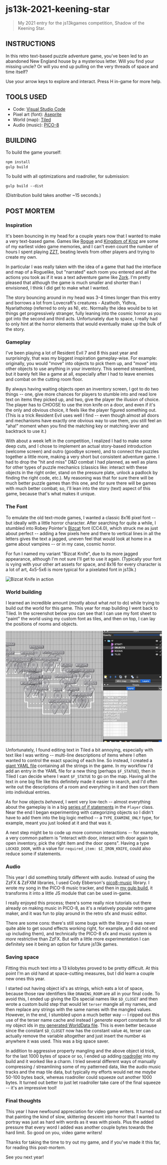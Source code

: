 # js13k-2021-keening-star

> My 2021 entry for the js13kgames competition, Shadow of the Keening Star.

## INSTRUCTIONS

In this retro text-based puzzle adventure game, you've been led to an abandoned New England house by a mysterious letter. Will you find your missing uncle? Or will you end up pulling on the very threads of space and time itself?

Use your arrow keys to explore and interact. Press H in-game for more help.

## TOOLS USED

 - Code: [Visual Studio Code](https://code.visualstudio.com/)
 - Pixel art (font): [Aseprite](https://www.aseprite.org/)
 - World (map): [Tiled](https://www.mapeditor.org/)
 - Audio (music): [PICO-8](https://www.lexaloffle.com/pico-8.php)

## BUILDING

To build the game yourself:

```console
npm install
gulp build
```

To build with all optimizations and roadroller, for submission:

```console
gulp build --dist
```

(Distribution build takes another ~15 seconds.)

## POST MORTEM

### Inspiration

It's been bouncing in my head for a couple years now that I wanted to make a very text-based game. Games like [Rogue](https://en.wikipedia.org/wiki/Rogue_(video_game)) and [Kingdom of Kroz](https://en.wikipedia.org/wiki/Kroz) are some of my earliest video game memories, and I can't even count the number of hours I spent playing [ZZT](https://en.wikipedia.org/wiki/ZZT), beating levels from other players and trying to create my own.

In particular I was really taken with the idea of a game that had the interface and map of a Roguelike, but "narrated" each room you entered and all the actions you took as if it was a text adventure game like [Zork](https://en.wikipedia.org/wiki/Zork). I'm pretty pleased that although the game is much smaller and shorter than I envisioned, I think I did get to make what I wanted.

The story bouncing around in my head was 3-4 times longer than this entry and borrows a lot from Lovecraft's creatures - Azathoth, Yidhra, Nyarlathotep (referred to only as N), etc. Normally the idea would be to let things get progressively stranger, fully
leaning into the cosmic horror as you got into the second and third acts. Unfortunately due to space, I really had to only hint
at the horror elements that would eventually make up the bulk of the story.

### Gameplay

I've been playing a lot of Resident Evil 7 and 8 this past year and surprisingly, that was my biggest inspiration gameplay-wise.
For example: originally, you would "move" into objects to pick them up, and "move" into other objects to use anything in your
inventory. This seemed streamlined, but it barely felt like a game at all, especially after I had to leave enemies and combat
on the cutting room floor.

By always having waiting objects open an inventory screen, I got to do two things -- one, give more chances for players to stumble
into and read lore text on items they picked up, and two, give the player the illusion of choice. The player has to CHOOSE
to use the iron knife on a door, and even if it's the only and obvious choice, it feels like the player figured something out.
(This is a trick Resident Evil uses well I find -- even though almost all doors and mechanisms have exactly one obvious way
to use them, you still feel an "aha!" moment when you find the matching key or matching lever and backtrack to use it.)

With about a week left in the competition, I realized I had to make some deep cuts, and I chose to implement an actual
story-based introduction (welcome screen) and outro (goodbye screen), and to connect the puzzles together a little more, making
a very short but consistent adventure game. I had to drop the "hit and miss" D&D combat I had planned, as well as plans for other
types of puzzle mechanics (classics like: interact with these objects in the right order, stand on the pressure plate, unlock
a padlock by finding the right code, etc.). My reasoning was that for sure there will be much better puzzle games than this one,
and for sure there will be games with much better combat; so, I'll lean into the story (text) aspect of this game, because
that's what makes it unique.

### The Font

To emulate the old text-mode games, I wanted a classic 8x16 pixel font -- but ideally with a little horror character. After
searching for quite a while, I stumbled into Robey Pointer's [Bizcat](https://robey.lag.net/2020/02/09/bizcat-bitmap-font.html)
font (CC4.0), which struck me as just about perfect -- adding a few pixels here and there to vertical lines in all the letters
gives the text a jagged, uneven feel that would look at home in a game about vampires -- or in my case, cosmic horror.

For fun I named my variant "Bizcat Knife", due to its more jagged appearance, although I'm not sure I'll get to use it again.
(Typically your font is vying with your other art assets for space, and 8x16 for every character is a lot of art, 4x5-5x6
is more typical for a pixelated font in js13k.)

![Bizcat Knife in action](docs/knife.jpg)

### World building

I learned an incredible amount (mostly about what _not_ to do) while trying to build out the world for this game. This year
for map building I went back to Tiled. In the screenshot below you can see that I can use my font sheet to "paint" the
world using my custom font as tiles, and then on top, I can lay the positions of rooms and objects.

![Tiled in action](docs/tiled.jpg)

Unfortunately, I found editing text in Tiled a bit annoying, especially with text like I was writing -- multi-line descriptions
of items where I often wanted to control the exact spacing of each line. So instead, I created a
[giant YAML file](https://github.com/elliot-nelson/js13k-2021-keening-star/blob/60c60346a0e4b3b446a99aa5ba5e88a1dda90e79/src/assets/world.yaml)
containing all the strings in the game. In my workflow I'd add an entry in the YAML file for a new thing (perhaps `$F_STATUE`),
then in Tiled I can decide where I want `$F_STATUE` to go on the map. Having all the text in one big file like this definitely
made it easier to search, and I'd often write out the descriptions of a room and everything in it and then sort them into
individual entries.

As for how objects _behaved_, I went very low-tech -- almost everything about the gameplay is in a big
[series of if statements](https://github.com/elliot-nelson/js13k-2021-keening-star/blob/60c60346a0e4b3b446a99aa5ba5e88a1dda90e79/src/js/Player.js#L154) in the `Player` class. Near the end I began experimenting with categorizing objects so I didn't have
to add them into the big logic method -- a `TYPE_EXAMINE_ONLY` type, for example, meant you just looked at it and that was it.

A next step might be to code up more common interactions -- for example, a very common pattern is "interact with door,
interact with door again to open inventory, pick the right item and the door opens". Having a type `LOCKED_DOOR`, with a
value for `required_item: $I_IRON_KNIFE`, could also reduce some if statements.

### Audio

This year I did something totally different with audio. Instead of using the ZzFX & ZzFXM libraries, I used Cody Ebberson's
[pico8-music](https://github.com/codyebberson/pico8-music) library. I wrote my song in the PICO-8 music tracker, and then in
[my gulp build](https://github.com/elliot-nelson/js13k-2021-keening-star/blob/60c60346a0e4b3b446a99aa5ba5e88a1dda90e79/gulpfile.js#L83-L92), it transforms it into a little JS module that can be used in-game.

I really enjoyed this process; there's some really nice tutorials out there already on making music in PICO-8, as it's a
relatively popular retro game maker, and it was fun to play around in the retro sfx and music editor.

There are some cons: there's still some bugs with the library (I was never quite able to get sound effects working right,
for example, and did not end up including them), and technically the PICO-8 sfx and music system is _more_ restrictive than
ZzFX. But with a little more experimentation I can definitely see it being an option for future js13k games.

### Saving space

Fitting this much text into a 13 kilobytes proved to be pretty difficult. At this point I'm an old hand at space-cutting
measures, but I did learn a couple new ones this year.

I started out having object id's as strings, which eats a lot of space, because those raw identifiers like `DRAWING_ROOM`
are all in your final code. To avoid this, I ended up giving the IDs special names like `$D_CLOSET` and then wrote a
custom build step that would let `terser` mangle all my names, and then replace any strings with the same names with
the mangled values. However, in the end, I stumbled upon a much better way -- I ripped out this use of the terser
name cache and instead I _generate_ export constants for all my object ids in [my generated WorldData file](https://github.com/elliot-nelson/js13k-2021-keening-star/blob/60c60346a0e4b3b446a99aa5ba5e88a1dda90e79/src/js/WorldData-gen.js). This
is even better because since the constant `$D_CLOSET` now has the constant value `46`, terser can actually remove
the variable altogether and just insert the number `46` anywhere it was used. This was a big space saver.

In addition to aggressive property mangling and the above object id trick, for the last 1000 bytes of space or so,
I ended up adding [roadroller](https://lifthrasiir.github.io/roadroller/) into my build and it worked like a charm.
I tried several different ways of manually compressing / streamlining some of my patterned data, like the audio
music tracks and the map tile data, but typically my efforts would net me _maybe_ 50-100 bytes back, whereas
roadroller could squeeze out another 1000 bytes. It turned out better to just let roadroller take care of the final
squeeze -- it's an impressive tool!

### Final thoughts

This year I have newfound appreciation for video game writers. It turned out that painting the kind of slow,
skittering descent into horror that I wanted to portray was just as hard with words as it was with pixels. Plus
the added pressure that every word I added was another couple bytes towards the hard limit. So good on you,
video game writers!

Thanks for taking the time to try out my game, and if you've made it this far, for reading this post-mortem.

See you next year!
